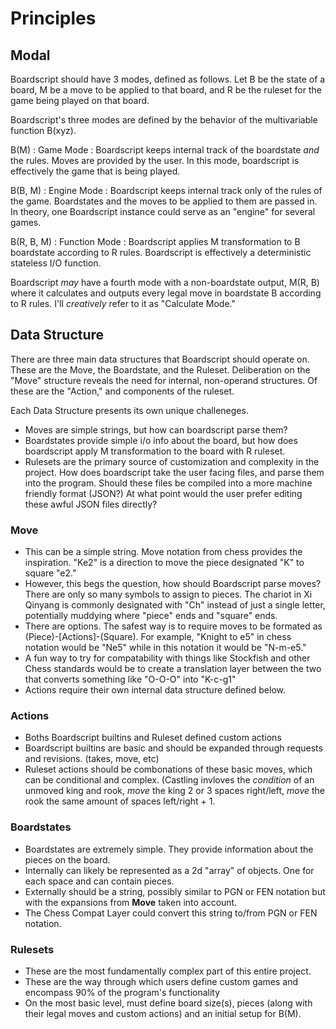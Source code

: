 # Principles

## Modal
Boardscript should have 3 modes, defined as follows.
Let B be the state of a board, M be a move to be applied to that board, and R 
be the ruleset for the game being played on that board. 

Boardscript's three modes are defined by the behavior of the multivariable 
function B(xyz).

B(M) : Game Mode : Boardscript keeps internal track of the boardstate _and_ 
the rules. Moves are provided by the user. In this mode, boardscript is 
effectively the game that is being played.

B(B, M) : Engine Mode : Boardscript keeps internal track only of the rules of 
the game. Boardstates and the moves to be applied to them are passed in. In 
theory, one Boardscript instance could serve as an "engine" for several games.

B(R, B, M) : Function Mode : Boardscript applies M transformation to B 
boardstate according to R rules. Boardscript is effectively a deterministic
stateless I/O function.

Boardscript _may_ have a fourth mode with a non-boardstate output, M(R, B) 
where it calculates and outputs every legal move in boardstate B according to 
R rules. I'll _creatively_ refer to it as "Calculate Mode."

## Data Structure
There are three main data structures that Boardscript should operate on.
These are the Move, the Boardstate, and the Ruleset. Deliberation on the "Move"
structure reveals the need for internal, non-operand structures. Of these are 
the "Action," and components of the ruleset. 

Each Data Structure presents its own unique challeneges.
- Moves are simple strings, but how can boardscript parse them?
- Boardstates provide simple i/o info about the board, but how does boardscript 
apply M transformation to the board with R ruleset. 
- Rulesets are the primary source of customization and complexity in the
project. How does boardscript take the user facing files, and parse them into 
the program. Should these files be compiled into a more machine friendly format
(JSON?) At what point would the user prefer editing these awful JSON files 
directly? 

### Move 
- This can be a simple string. Move notation from chess provides the 
inspiration. "Ke2" is a direction to move the piece designated "K" to square 
"e2." 
- However, this begs the question, how should Boardscript parse moves? There 
are only so many symbols to assign to pieces. The chariot in Xi Qinyang is 
commonly designated with "Ch" instead of just a single letter, potentially 
muddying where "piece" ends and "square" ends.
- There are options. The safest way is to require moves to be formated as 
(Piece)-[Actions]-(Square). For example, "Knight to e5" in chess notation would
be "Ne5" while in this notation it would be "N-m-e5."
- A fun way to try for compatability with things like Stockfish and other Chess 
standards would be to create a translation layer between the two that converts 
something like "O-O-O" into "K-c-g1"
- Actions require their own internal data structure defined below.

### Actions
- Boths Boardscript builtins and Ruleset defined custom actions
- Boardscript builtins are basic and should be expanded through requests and
revisions. (takes, move, etc)
- Ruleset actions should be combonations of these basic moves, which can be
conditional and complex. (Castling invloves the _condition_ of an unmoved king 
and rook, _move_ the king 2 or 3 spaces right/left, _move_ the rook the same 
amount of spaces left/right + 1. 

### Boardstates
- Boardstates are extremely simple. They provide information about the pieces 
on the board.
- Internally can likely be represented as a 2d "array" of objects. One for each
space and can contain pieces.
- Externally should be a string, possibly similar to PGN or FEN notation but 
with the expansions from **Move** taken into account. 
- The Chess Compat Layer could convert this string to/from PGN or FEN notation.

### Rulesets
- These are the most fundamentally complex part of this entire project.
- These are the way through which users define custom games and encompass 90%
of the program's functionality
- On the most basic level, must define board size(s), pieces (along with their
legal moves and custom actions) and an initial setup for B(M). 
